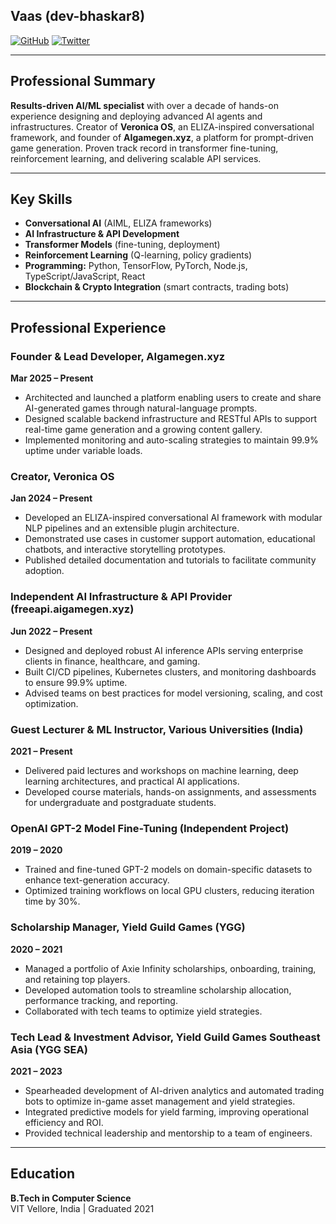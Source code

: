 ## Vaas (dev-bhaskar8)

[![GitHub](https://img.shields.io/badge/GitHub-dev--bhaskar8-181717?style=flat&logo=github)](https://github.com/dev-bhaskar8/) [![Twitter](https://img.shields.io/badge/Twitter-@VaasCrypto-1DA1F2?style=flat&logo=twitter)](https://twitter.com/VaasCrypto)

---

## Professional Summary
**Results-driven AI/ML specialist** with over a decade of hands-on experience designing and deploying advanced AI agents and infrastructures. Creator of **Veronica OS**, an ELIZA-inspired conversational framework, and founder of **AIgamegen.xyz**, a platform for prompt-driven game generation. Proven track record in transformer fine-tuning, reinforcement learning, and delivering scalable API services.

---

## Key Skills
- **Conversational AI** (AIML, ELIZA frameworks)  
- **AI Infrastructure & API Development**  
- **Transformer Models** (fine-tuning, deployment)  
- **Reinforcement Learning** (Q-learning, policy gradients)  
- **Programming:** Python, TensorFlow, PyTorch, Node.js, TypeScript/JavaScript, React  
- **Blockchain & Crypto Integration** (smart contracts, trading bots)  

---

## Professional Experience

### Founder & Lead Developer, AIgamegen.xyz  
**Mar 2025 – Present**  
- Architected and launched a platform enabling users to create and share AI-generated games through natural-language prompts.  
- Designed scalable backend infrastructure and RESTful APIs to support real-time game generation and a growing content gallery.  
- Implemented monitoring and auto-scaling strategies to maintain 99.9% uptime under variable loads.

### Creator, Veronica OS  
**Jan 2024 – Present**  
- Developed an ELIZA-inspired conversational AI framework with modular NLP pipelines and an extensible plugin architecture.  
- Demonstrated use cases in customer support automation, educational chatbots, and interactive storytelling prototypes.  
- Published detailed documentation and tutorials to facilitate community adoption.

### Independent AI Infrastructure & API Provider (freeapi.aigamegen.xyz)  
**Jun 2022 – Present**  
- Designed and deployed robust AI inference APIs serving enterprise clients in finance, healthcare, and gaming.  
- Built CI/CD pipelines, Kubernetes clusters, and monitoring dashboards to ensure 99.9% uptime.  
- Advised teams on best practices for model versioning, scaling, and cost optimization.

### Guest Lecturer & ML Instructor, Various Universities (India)  
**2021 – Present**  
- Delivered paid lectures and workshops on machine learning, deep learning architectures, and practical AI applications.  
- Developed course materials, hands-on assignments, and assessments for undergraduate and postgraduate students.

### OpenAI GPT-2 Model Fine-Tuning (Independent Project)  
**2019 – 2020**  
- Trained and fine-tuned GPT-2 models on domain-specific datasets to enhance text-generation accuracy.  
- Optimized training workflows on local GPU clusters, reducing iteration time by 30%.

### Scholarship Manager, Yield Guild Games (YGG)  
**2020 – 2021**  
- Managed a portfolio of Axie Infinity scholarships, onboarding, training, and retaining top players.  
- Developed automation tools to streamline scholarship allocation, performance tracking, and reporting.  
- Collaborated with tech teams to optimize yield strategies.

### Tech Lead & Investment Advisor, Yield Guild Games Southeast Asia (YGG SEA)  
**2021 – 2023**  
- Spearheaded development of AI-driven analytics and automated trading bots to optimize in-game asset management and yield strategies.  
- Integrated predictive models for yield farming, improving operational efficiency and ROI.  
- Provided technical leadership and mentorship to a team of engineers.

---

## Education
**B.Tech in Computer Science**  
VIT Vellore, India | Graduated 2021
